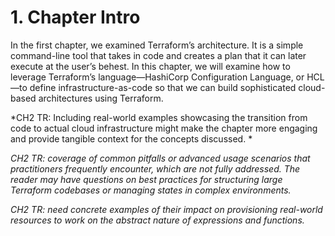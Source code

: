# 1. Chapter Intro

In the first chapter, we examined Terraform’s architecture. It is a simple command-line tool that takes in code and creates a plan that it can later execute at the user’s behest. In this chapter, we will examine how to leverage Terraform’s language—HashiCorp Configuration Language, or HCL—to define infrastructure-as-code so that we can build sophisticated cloud-based architectures using Terraform.

*CH2 TR: Including real-world examples showcasing the transition from code to actual cloud infrastructure might make the chapter more engaging and provide tangible context for the concepts discussed. *

*CH2 TR: coverage of common pitfalls or advanced usage scenarios that practitioners frequently encounter, which are not fully addressed. The reader may have questions on best practices for structuring large Terraform codebases or managing states in complex environments.*

*CH2 TR: need concrete examples of their impact on provisioning real-world resources to work on the abstract nature of expressions and functions.*